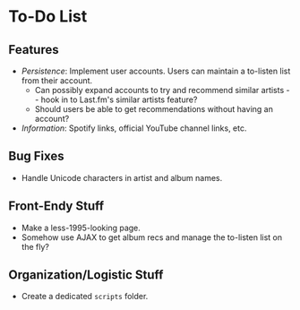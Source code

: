 To-Do List
==========

Features
--------
* *Persistence*: Implement user accounts. Users can maintain a to-listen list from their account.
    * Can possibly expand accounts to try and recommend similar artists -- hook in to Last.fm's similar artists feature?
    * Should users be able to get recommendations without having an account?
* *Information*: Spotify links, official YouTube channel links, etc.

Bug Fixes
---------
* Handle Unicode characters in artist and album names.

Front-Endy Stuff
----------------
* Make a less-1995-looking page.
* Somehow use AJAX to get album recs and manage the to-listen list on the fly?

Organization/Logistic Stuff
---------------------------
* Create a dedicated `scripts` folder.
